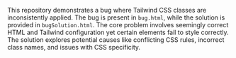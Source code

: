 This repository demonstrates a bug where Tailwind CSS classes are inconsistently applied. The bug is present in `bug.html`, while the solution is provided in `bugSolution.html`. The core problem involves seemingly correct HTML and Tailwind configuration yet certain elements fail to style correctly. The solution explores potential causes like conflicting CSS rules, incorrect class names, and issues with CSS specificity.